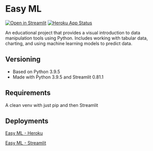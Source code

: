 # Easy ML

[![Open in Streamlit](https://static.streamlit.io/badges/streamlit_badge_black_white.svg)](https://share.streamlit.io/lovesolaristics/easy-ml/app.py)
[![Heroku App Status](http://heroku-shields.herokuapp.com/python-basics-cheatsheet)](https://easy-ml-app.herokuapp.com)

An educational project that provides a visual introduction to data manipulation tools using Python. Includes working with tabular data, charting, and using machine learning models to predict data.

## Versioning

- Based on Python 3.9.5
- Made with Python 3.9.5 and Streamlit 0.81.1

## Requirements

A clean venv with just pip and then Streamlit

## Deployments

[Easy ML - Heroku](https://easy-ml-app.herokuapp.com/)

[Easy ML - Streamlit](https://share.streamlit.io/lovesolaristics/easy-ml/app.py)
